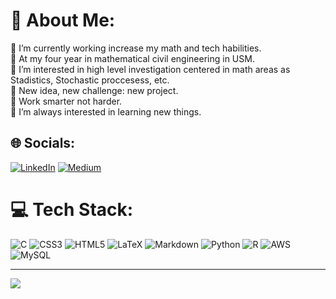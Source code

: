 # 💫 About Me:
🔭 I’m currently working increase my math and tech habilities.<br>👋 At my four year in mathematical civil engineering in USM.<br>🌱 I’m interested in high level investigation centered in math areas as Stadistics, Stochastic proccesess, etc.<br>💬 New idea, new challenge: new project.<br>🤯 Work smarter not harder.<br>👀 I’m always interested in learning new things.


## 🌐 Socials:
[![LinkedIn](https://img.shields.io/badge/LinkedIn-%230077B5.svg?logo=linkedin&logoColor=white)](https://linkedin.com/in/https://www.linkedin.com/in/diego-astaburuaga-corveleyn-496336256/) [![Medium](https://img.shields.io/badge/Medium-12100E?logo=medium&logoColor=white)](https://medium.com/@https://medium.com/@diegoastcorv) 

# 💻 Tech Stack:
![C](https://img.shields.io/badge/c-%2300599C.svg?style=for-the-badge&logo=c&logoColor=white) ![CSS3](https://img.shields.io/badge/css3-%231572B6.svg?style=for-the-badge&logo=css3&logoColor=white) ![HTML5](https://img.shields.io/badge/html5-%23E34F26.svg?style=for-the-badge&logo=html5&logoColor=white) ![LaTeX](https://img.shields.io/badge/latex-%23008080.svg?style=for-the-badge&logo=latex&logoColor=white) ![Markdown](https://img.shields.io/badge/markdown-%23000000.svg?style=for-the-badge&logo=markdown&logoColor=white) ![Python](https://img.shields.io/badge/python-3670A0?style=for-the-badge&logo=python&logoColor=ffdd54) ![R](https://img.shields.io/badge/r-%23276DC3.svg?style=for-the-badge&logo=r&logoColor=white) ![AWS](https://img.shields.io/badge/AWS-%23FF9900.svg?style=for-the-badge&logo=amazon-aws&logoColor=white) ![MySQL](https://img.shields.io/badge/mysql-%2300f.svg?style=for-the-badge&logo=mysql&logoColor=white)

---
[![](https://visitcount.itsvg.in/api?id=Darkrayyss&icon=3&color=0)](https://visitcount.itsvg.in)

<!-- Proudly created with GPRM ( https://gprm.itsvg.in ) -->
